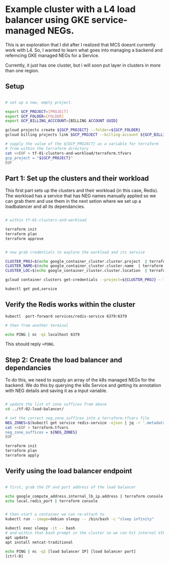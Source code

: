 

# Example cluster with a L4 load balancer using GKE service-managed NEGs.

This is an exploration that I did after I realized that MCS doesnt currently
work with L4. So, I wanted to learn what goes into managing a backend and
referncing GKE managed NEGs for a Service.

Currently, it just has one cluster, but i will soon put layer in clusters in
more than one region.

## Setup

```bash

# set up a new, empty project. 

export GCP_PROJECT=[PROJECT]
export GCP_FOLDER=[FOLDER]
export GCP_BILLING_ACCCOUNT=[BILLING ACCOUNT GUID]

gcloud projects create ${GCP_PROJECT} --folder=${GCP_FOLDER}
gcloud billing projects link $GCP_PROJECT --billing-account ${GCP_BILLING_ACCOUNT}

# supply the value of the ${GCP_PROJECT} as a variable for terraform
# from within the terraform directory
cat <<EOF > tf-01-clusters-and-workload/terraform.tfvars
gcp_project = "${GCP_PROJECT}"
EOF

```

## Part 1: Set up the clusters and their workload 

This first part sets up the clusters and their workload (in this case, Redis). The workload has a service that has NEG 
names manually applied so we can grab them and use them in the next setion where we set up a loadbalancer and all its dependancies.


```bash

# within tf-01-clusters-and-workload

terraform init
terraform plan
terraform approve


# now grab credentials to explore the workload and its service

CLUSTER_PROJ=$(echo google_container_cluster.cluster.project  | terraform console | tr -d '"')
CLUSTER_NAME=$(echo google_container_cluster.cluster.name  | terraform console | tr -d '"')
CLUSTER_LOC=$(echo google_container_cluster.cluster.location  | terraform console | tr -d '"')

gcloud container clusters get-credentials --project=${CLUSTER_PROJ} --location=${CLUSTER_LOC} ${CLUSTER_NAME}

kubectl get pod,service


```

## Verify the Redis works within the cluster

```bash
kubectl  port-forward services/redis-service 6379:6379 

# then from another terminal

echo PING | nc -q1 localhost 6379
```

This should reply `+PONG`.

## Step 2: Create the load balancer and dependancies

To do this, we need to supply an array of the k8s managed NEGs for the backend. We do this by querying the 
k8s Service and getting its annotation with NEG details and saving it as a input variable.

```bash

# update the list of zone suffices from above
cd ../tf-02-load-balancer/

# set the correct neg_zone_suffices into a terraform.tfvars file
NEG_ZONES=$(kubectl get service redis-service -ojson | jq -r '.metadata.annotations["cloud.google.com/neg-status"]' |  jq -c  .zones)
cat <<EOF > terraform.tfvars
neg_zone_suffices = ${NEG_ZONES}
EOF

terraform init
terraform plan
terraform apply

```

## Verify using the load balancer endpoint

```bash

# first, grab the IP and port address of the load balancer

echo google_compute_address.internal_lb_ip.address | terraform console
echo local.redis_port | terraform console


# then start a container we can re-attach to
kubectl run --image=debian sleepy -- /bin/bash -c "sleep infinity"

kubectl exec sleepy -it -- bash
# and within that bash prompt in the cluster so we can hit internal VIPs
apt update
apt install netcat-traditional

echo PING | nc -q1 [load balancer IP] [load balancer port]
[ctrl-D]
```

